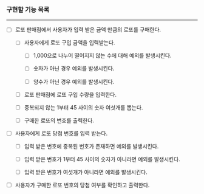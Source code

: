 ### 구현할 기능 목록

---

- [ ] 로또 판매점에서 사용자가 입력 받은 금액 만큼의 로또를 구매한다.

  - [ ] 사용자에게 로또 구입 금액을 입력받는다.

    - [ ] 1,000으로 나누어 떨어지지 않는 수에 대해 예외를 발생시킨다.

    - [ ] 숫자가 아닌 경우 예외를 발생시킨다.

    - [ ] 양수가 아닌 경우 예외를 발생시킨다.

  - [ ] 로또 판매점에 로또 구입 수량을 입력한다.

  - [ ] 중복되지 않는 1부터 45 사이의 숫자 여섯개를 뽑는다.

  - [ ] 구매한 로또의 번호를 출력한다.

- [ ] 사용자에게 로또 당첨 번호를 입력 받는다.

  - [ ] 입력 받은 번호에 중복된 번호가 존재하면 예외를 발생시킨다.

  - [ ] 입력 받은 번호가 1부터 45 사이의 숫자가 아니라면 예외를 발생시킨다.

  - [ ] 입력 받은 번호가 여섯개가 아니라면 예외를 발생시킨다.

- [ ] 사용자가 구매한 로또 번호의 당첨 여부를 확인하고 출력한다.
